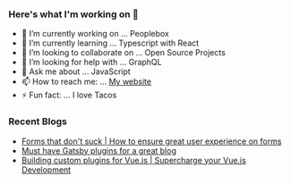 ### Here's what I'm working on 👋

- 🔭 I’m currently working on ... Peoplebox
- 🌱 I’m currently learning ... Typescript with React
- 👯 I’m looking to collaborate on ... Open Source Projects
- 🤔 I’m looking for help with ... GraphQL
- 💬 Ask me about ... JavaScript
- 📫 How to reach me: ... [My website](https://nirnejak.com)
- ⚡ Fun fact: ... I love Tacos

### Recent Blogs

- [Forms that don't suck | How to ensure great user experience on forms](https://www.inkoop.io/blog/how-to-ensure-great-user-experience-on-forms/)
- [Must have Gatsby plugins for a great blog](https://www.inkoop.io/blog/must-have-gatsby-plugins-for-a-great-blog/)
- [Building custom plugins for Vue.js | Supercharge your Vue.js Development](https://www.inkoop.io/blog/building-custom-plugins-for-vue/)
